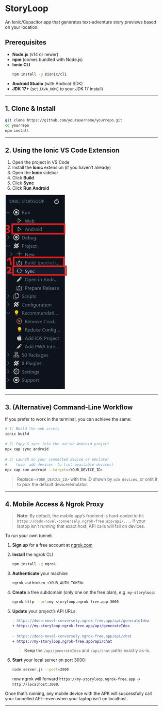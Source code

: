 
# StoryLoop

An Ionic/Capacitor app that generates text-adventure story previews based on your location.

## Prerequisites

- **Node.js** (v14 or newer)  
- **npm** (comes bundled with Node.js)  
- **Ionic CLI**  
  ```bash
  npm install -g @ionic/cli
* **Android Studio** (with Android SDK)
* **JDK 17+** (set `JAVA_HOME` to your JDK 17 install)

---

## 1. Clone & Install

```bash
git clone https://github.com/yourusername/yourrepo.git
cd yourrepo
npm install
```

---

## 2. Using the Ionic VS Code Extension

1. Open the project in VS Code
2. Install the **Ionic** extension (if you haven’t already)
3. Open the **Ionic** sidebar
4. Click **Build**
5. Click **Sync**
6. Click **Run Android**

![Ionic Extension Buttons](src/assets/ionicextension.png)

---

## 3. (Alternative) Command-Line Workflow

If you prefer to work in the terminal, you can achieve the same:

```bash
# 1) Build the web assets
ionic build

# 2) Copy & sync into the native Android project
npx cap sync android

# 3) Launch on your connected device or emulator
#    (use `adb devices` to list available devices)
npx cap run android --target=<YOUR_DEVICE_ID>
```

> Replace `<YOUR_DEVICE_ID>` with the ID shown by `adb devices`, or omit it to pick the default device/emulator.

---

## 4. Mobile Access & Ngrok Proxy

> **Note:** By default, the mobile app’s frontend is hard-coded to hit
> `https://dodo-novel-conversely.ngrok-free.app/api/...`. If your laptop isn’t running that exact host, API calls will fail on devices.

To run your own tunnel:

1. **Sign up** for a free account at [ngrok.com](https://ngrok.com)
2. **Install** the ngrok CLI

   ```bash
   npm install -g ngrok
   ```
3. **Authenticate** your machine

   ```bash
   ngrok authtoken <YOUR_AUTH_TOKEN>
   ```
4. **Create** a free subdomain (only one on the free plan), e.g. `my-storyloop`:

   ```bash
   ngrok http --url=my-storyloop.ngrok-free.app 3000
   ```
5. **Update** your project’s API URLs:

   ```diff
   - https://dodo-novel-conversely.ngrok-free.app/api/generateIdea
   + https://my-storyloop.ngrok-free.app/api/generateIdea

   - https://dodo-novel-conversely.ngrok-free.app/api/chat
   + https://my-storyloop.ngrok-free.app/api/chat
   ```

   > **Keep** the `/api/generateIdea` and `/api/chat` paths exactly as-is.
6. **Start** your local server on port 3000:

   ```bash
   node server.js --port=3000
   ```

   now ngrok will forward `https://my-storyloop.ngrok-free.app` → `http://localhost:3000`.

Once that’s running, any mobile device with the APK will successfully call your tunnelled API—even when your laptop isn’t on localhost.

---
